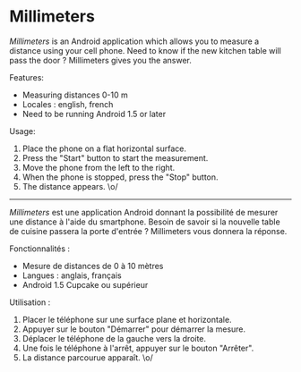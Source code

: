 # Millimeters

_Millimeters_ is an Android application which allows you to measure a distance using your cell phone. Need to know if the new kitchen table will pass the door ? Millimeters gives you the answer.

Features:
*   Measuring distances 0-10 m
*   Locales : english, french
*   Need to be running Android 1.5 or later

Usage:
1.  Place the phone on a flat horizontal surface.
2.  Press the "Start" button to start the measurement.
3.  Move the phone from the left to the right.
4.  When the phone is stopped, press the "Stop" button.
5.  The distance appears. \o/

---

_Millimeters_ est une application Android donnant la possibilité de mesurer une distance à l'aide du smartphone. Besoin de savoir si la nouvelle table de cuisine passera la porte d'entrée ? Millimeters vous donnera la réponse.

Fonctionnalités :
*   Mesure de distances de 0 à 10 mètres
*   Langues : anglais, français
*   Android 1.5 Cupcake ou supérieur

Utilisation :
1.  Placer le téléphone sur une surface plane et horizontale.
2.  Appuyer sur le bouton "Démarrer" pour démarrer la mesure.
3.  Déplacer le téléphone de la gauche vers la droite.
4.  Une fois le téléphone à l'arrêt, appuyer sur le bouton "Arrêter".
5.  La distance parcourue apparaît. \o/
